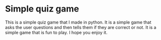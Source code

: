 # Simple quiz game
This is a simple quiz game that I made in python. It is a simple game that asks the user questions and then tells them if they are correct or not. It is a simple game that is fun to play. I hope you enjoy it.